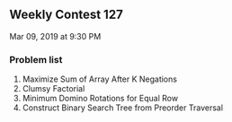 ## Weekly Contest 127
Mar 09, 2019 at 9:30 PM

### Problem list
1. Maximize Sum of Array After K Negations
1. Clumsy Factorial
1. Minimum Domino Rotations for Equal Row
1. Construct Binary Search Tree from Preorder Traversal 
